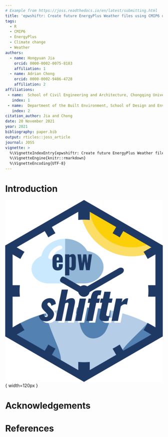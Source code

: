 ```yaml
---
# Example from https://joss.readthedocs.io/en/latest/submitting.html
title: 'epwshiftr: Create future EnergyPlus Weather files using CMIP6 data'
tags:
  - R
  - CMIP6
  - EnergyPlus
  - Climate change
  - Weather
authors:
  - name: Hongyuan Jia
    orcid: 0000-0002-0075-8183
    affiliation: 1
  - name: Adrian Chong
    orcid: 0000-0002-9486-4728
    affiliation: 2
affiliations:
 - name:  School of Civil Engineering and Architecture, Chongqing University of Science and Technology
   index: 1
 - name:  Department of the Built Environment, School of Design and Environment, National University of Singapore
   index: 2
citation_author: Jia and Chong
date: 20 November 2021
year: 2021
bibliography: paper.bib
output: rticles::joss_article
journal: JOSS
vignette: >
  %\VignetteIndexEntry{epwshiftr: Create future EnergyPlus Weather files using CMIP6 data}
  %\VignetteEngine{knitr::rmarkdown}
  %\VignetteEncoding{UTF-8}
---
```




# Introduction

![](logo.png){ width=120px }

# Acknowledgements

# References
